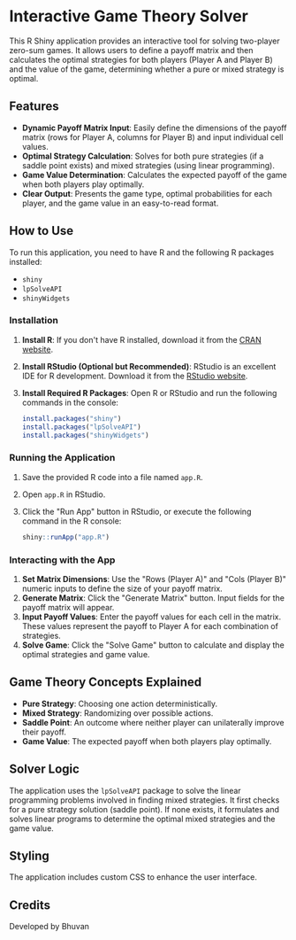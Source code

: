 # Interactive Game Theory Solver

This R Shiny application provides an interactive tool for solving two-player zero-sum games. It allows users to define a payoff matrix and then calculates the optimal strategies for both players (Player A and Player B) and the value of the game, determining whether a pure or mixed strategy is optimal.

## Features

* **Dynamic Payoff Matrix Input**: Easily define the dimensions of the payoff matrix (rows for Player A, columns for Player B) and input individual cell values.
* **Optimal Strategy Calculation**: Solves for both pure strategies (if a saddle point exists) and mixed strategies (using linear programming).
* **Game Value Determination**: Calculates the expected payoff of the game when both players play optimally.
* **Clear Output**: Presents the game type, optimal probabilities for each player, and the game value in an easy-to-read format.

## How to Use

To run this application, you need to have R and the following R packages installed:

* `shiny`
* `lpSolveAPI`
* `shinyWidgets`

### Installation

1.  **Install R**: If you don't have R installed, download it from the [CRAN website](https://cran.r-project.org/).
2.  **Install RStudio (Optional but Recommended)**: RStudio is an excellent IDE for R development. Download it from the [RStudio website](https://posit.co/download/rstudio-desktop/).
3.  **Install Required R Packages**: Open R or RStudio and run the following commands in the console:

    ```R
    install.packages("shiny")
    install.packages("lpSolveAPI")
    install.packages("shinyWidgets")
    ```

### Running the Application

1.  Save the provided R code into a file named `app.R`.
2.  Open `app.R` in RStudio.
3.  Click the "Run App" button in RStudio, or execute the following command in the R console:

    ```R
    shiny::runApp("app.R")
    ```

### Interacting with the App

1.  **Set Matrix Dimensions**: Use the "Rows (Player A)" and "Cols (Player B)" numeric inputs to define the size of your payoff matrix.
2.  **Generate Matrix**: Click the "Generate Matrix" button. Input fields for the payoff matrix will appear.
3.  **Input Payoff Values**: Enter the payoff values for each cell in the matrix. These values represent the payoff to Player A for each combination of strategies.
4.  **Solve Game**: Click the "Solve Game" button to calculate and display the optimal strategies and game value.

## Game Theory Concepts Explained

* **Pure Strategy**: Choosing one action deterministically.
* **Mixed Strategy**: Randomizing over possible actions.
* **Saddle Point**: An outcome where neither player can unilaterally improve their payoff.
* **Game Value**: The expected payoff when both players play optimally.

## Solver Logic

The application uses the `lpSolveAPI` package to solve the linear programming problems involved in finding mixed strategies. It first checks for a pure strategy solution (saddle point). If none exists, it formulates and solves linear programs to determine the optimal mixed strategies and the game value.

## Styling

The application includes custom CSS to enhance the user interface.

## Credits

Developed by Bhuvan